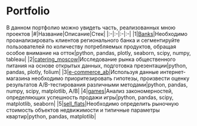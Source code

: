 # Portfolio #
В данном портфолио можно увидеть часть, реализованных мною проектов
|#|Название|Описание|Стек|
|:-|:-|:-|:-|
|1|[Banks](https://github.com/vkharitonov19/Portfolio/tree/main/banks)|Необходимо проанализировать клиентов регионального банка и сегментируйте пользователей по количеству потребляемых продуктов, обращая особое внимание на отток|python, pandas, plotly, seaborn, scipy, numpy, tableau|
|2|[catering_moscow](https://github.com/vkharitonov19/Portfolio/tree/main/catering_moscow)|Исследование рынка общественного питания на основе открытых данных, подготовка презентации|python, pandas, plotly, folium|
|3|[e-commerce_ab](https://github.com/vkharitonov19/Portfolio/blob/main/e-commerce_ab_test/README.md)|Используя данные интернет-магазина необходимо приоритезировать гипотезы, произвести оценку результатов A/B-тестирования различными методами|python, pandas, numpy, scipy, matplotlib, A/B|
|4|[games](https://github.com/vkharitonov19/Portfolio/tree/main/games)|Анализ закономерностей, определяющих успешность продажи игры|python, pandas, scipy, matplotlib, seaborn|
|5|[sell_flats](https://github.com/vkharitonov19/Portfolio/tree/main/sell_flats)|Необходимо определить рыночную стоимость объектов недвижимости и типичные параметры квартир|python, pandas, matplotlib|
